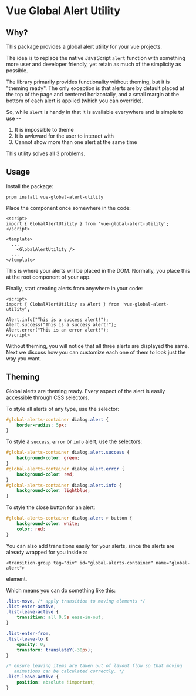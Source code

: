 # Vue Global Alert Utility

## Why? 
This package provides a global alert utility for your vue projects.

The idea is to replace the native JavaScript `alert` 
function with something more user and developer friendly, 
yet retain as much of the simplicity as possible.

The library primarily provides functionality without theming, 
but it is "theming ready". The only exception is that alerts are
by default placed at the top of the page and centered horizontally, 
and a small margin at the bottom of each alert is applied (which you can override).

So, while `alert` is handy in that 
it is available everywhere and is simple to use --

1. It is impossible to theme
2. It is awkward for the user to interact with
3. Cannot show more than one alert at the same time

This utility solves all 3 problems.

## Usage

Install the package:

```
pnpm install vue-global-alert-utility
```

Place the component once somewhere in the code:

```vue
<script>
import { GlobalAlertUtility } from 'vue-global-alert-utility';
</script>

<template>
  ...
    <GlobalAlertUtility />
  ...
</template>
```

This is where your alerts will be placed in the DOM. 
Normally, you place this at the root component of your app.

Finally, start creating alerts from anywhere in your code:

```vue
<script>
import { GlobalAlertUtility as Alert } from 'vue-global-alert-utility';

Alert.info("This is a success alert!");
Alert.success("This is a success alert!");
Alert.error("This is an error alert!");
</script>
```

Without theming, you will notice that all three alerts are displayed 
the same. Next we discuss how you can customize each one of them to look
just the way you want.

## Theming

Global alerts are theming ready. Every aspect of the 
alert is easily accessible through CSS selectors.

To style all alerts of any type, use the selector:
```css
#global-alerts-container dialog.alert {
    border-radius: 5px;
}
```

To style a `success`, `error` or `info` alert, use the selectors:
```css
#global-alerts-container dialog.alert.success {
    background-color: green;
}
#global-alerts-container dialog.alert.error {
    background-color: red;
}
#global-alerts-container dialog.alert.info {
    background-color: lightblue;
}
```

To style the close button for an alert:
```css
#global-alerts-container dialog.alert > button {
    background-color: white;
    color: red;
}
```

You can also add transitions easily for your alerts, since the alerts
are already wrapped for you inside a:
```vue
<transition-group tag="div" id="global-alerts-container" name="global-alert">
```
element.

Which means you can do something like this:
```css
.list-move, /* apply transition to moving elements */
.list-enter-active,
.list-leave-active {
    transition: all 0.5s ease-in-out;
}

.list-enter-from,
.list-leave-to {
    opacity: 0;
    transform: translateY(-30px);
}

/* ensure leaving items are taken out of layout flow so that moving
   animations can be calculated correctly. */
.list-leave-active {
    position: absolute !important;
}
```